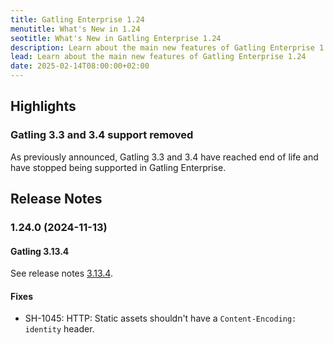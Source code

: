 ```yaml
---
title: Gatling Enterprise 1.24
menutitle: What's New in 1.24
seotitle: What's New in Gatling Enterprise 1.24
description: Learn about the main new features of Gatling Enterprise 1.24
lead: Learn about the main new features of Gatling Enterprise 1.24
date: 2025-02-14T08:00:00+02:00
---
```


## Highlights

### Gatling 3.3 and 3.4 support removed

As previously announced, Gatling 3.3 and 3.4 have reached end of life and have stopped being supported in Gatling Enterprise.

## Release Notes

### 1.24.0 (2024-11-13)

#### Gatling 3.13.4

See release notes [3.13.4](https://github.com/gatling/gatling/milestone/131?closed=1).

#### Fixes

* SH-1045: HTTP: Static assets shouldn't have a `Content-Encoding: identity` header.
